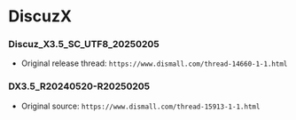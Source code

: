 # DiscuzX
### Discuz_X3.5_SC_UTF8_20250205
- Original release thread: `https://www.dismall.com/thread-14660-1-1.html`

### DX3.5_R20240520-R20250205
- Original source: `https://www.dismall.com/thread-15913-1-1.html`